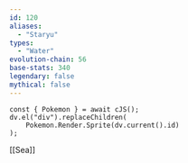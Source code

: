 ```yaml
---
id: 120
aliases:
  - "Staryu"
types:
  - "Water"
evolution-chain: 56
base-stats: 340
legendary: false
mythical: false
---
```

```dataviewjs
const { Pokemon } = await cJS();
dv.el("div").replaceChildren(
	Pokemon.Render.Sprite(dv.current().id)
);
```

[[Sea]]
